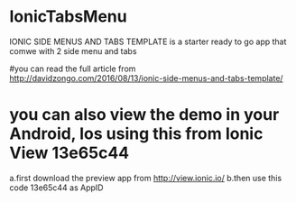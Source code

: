 # IonicTabsMenu
IONIC SIDE MENUS AND TABS TEMPLATE is a starter ready to go app that comwe with 2 side menu and tabs

#you can read the full article from  
http://davidzongo.com/2016/08/13/ionic-side-menus-and-tabs-template/
# you can also view the demo in your Android, Ios using this from Ionic View 13e65c44
  a.first download the preview app from http://view.ionic.io/
  b.then use this code 13e65c44 as AppID
